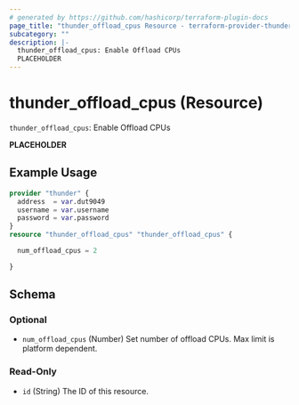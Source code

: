 ```yaml
---
# generated by https://github.com/hashicorp/terraform-plugin-docs
page_title: "thunder_offload_cpus Resource - terraform-provider-thunder"
subcategory: ""
description: |-
  thunder_offload_cpus: Enable Offload CPUs
  PLACEHOLDER
---
```


# thunder_offload_cpus (Resource)

`thunder_offload_cpus`: Enable Offload CPUs

__PLACEHOLDER__

## Example Usage

```terraform
provider "thunder" {
  address  = var.dut9049
  username = var.username
  password = var.password
}
resource "thunder_offload_cpus" "thunder_offload_cpus" {

  num_offload_cpus = 2

}
```

<!-- schema generated by tfplugindocs -->
## Schema

### Optional

- `num_offload_cpus` (Number) Set number of offload CPUs. Max limit is platform dependent.

### Read-Only

- `id` (String) The ID of this resource.


